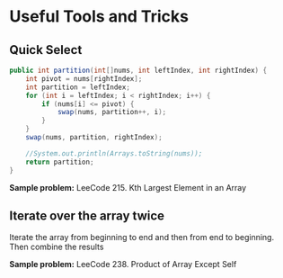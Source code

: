 # Useful Tools and Tricks

## Quick Select

```java
public int partition(int[]nums, int leftIndex, int rightIndex) {
    int pivot = nums[rightIndex];
    int partition = leftIndex;
    for (int i = leftIndex; i < rightIndex; i++) {
        if (nums[i] <= pivot) {
            swap(nums, partition++, i);
        }
    }
    swap(nums, partition, rightIndex);

    //System.out.println(Arrays.toString(nums));
    return partition;
}
```
**Sample problem:** LeeCode 215. Kth Largest Element in an Array

## Iterate over the array twice

Iterate the array from beginning to end and then from end to beginning. Then combine the results

**Sample problem:** LeeCode 238. Product of Array Except Self





